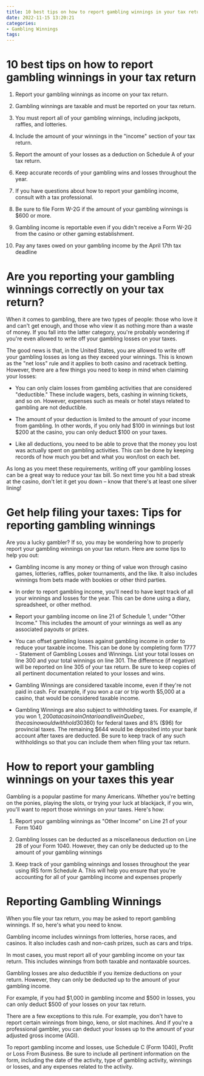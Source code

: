 ```yaml
---
title: 10 best tips on how to report gambling winnings in your tax return 
date: 2022-11-15 13:20:21
categories:
- Gambling Winnings
tags:
---
```



#  10 best tips on how to report gambling winnings in your tax return 

1. Report your gambling winnings as income on your tax return.

2. Gambling winnings are taxable and must be reported on your tax return.

3. You must report all of your gambling winnings, including jackpots, raffles, and lotteries.

4. Include the amount of your winnings in the "income" section of your tax return.

5. Report the amount of your losses as a deduction on Schedule A of your tax return.

6. Keep accurate records of your gambling wins and losses throughout the year.

7. If you have questions about how to report your gambling income, consult with a tax professional.

8. Be sure to file Form W-2G if the amount of your gambling winnings is $600 or more.

9. Gambling income is reportable even if you didn't receive a Form W-2G from the casino or other gaming establishment.

10. Pay any taxes owed on your gambling income by the April 17th tax deadline

#  Are you reporting your gambling winnings correctly on your tax return? 

When it comes to gambling, there are two types of people: those who love it and can't get enough, and those who view it as nothing more than a waste of money. If you fall into the latter category, you're probably wondering if you're even allowed to write off your gambling losses on your taxes.

The good news is that, in the United States, you are allowed to write off your gambling losses as long as they exceed your winnings. This is known as the "net loss" rule and it applies to both casino and racetrack betting. However, there are a few things you need to keep in mind when claiming your losses: 

- You can only claim losses from gambling activities that are considered "deductible." These include wagers, bets, cashing in winning tickets, and so on. However, expenses such as meals or hotel stays related to gambling are not deductible. 

- The amount of your deduction is limited to the amount of your income from gambling. In other words, if you only had $100 in winnings but lost $200 at the casino, you can only deduct $100 on your taxes. 

- Like all deductions, you need to be able to prove that the money you lost was actually spent on gambling activities. This can be done by keeping records of how much you bet and what you won/lost on each bet. 

As long as you meet these requirements, writing off your gambling losses can be a great way to reduce your tax bill. So next time you hit a bad streak at the casino, don't let it get you down – know that there's at least one silver lining!

#  Get help filing your taxes: Tips for reporting gambling winnings 

Are you a lucky gambler? If so, you may be wondering how to properly report your gambling winnings on your tax return. Here are some tips to help you out:

- Gambling income is any money or thing of value won through casino games, lotteries, raffles, poker tournaments, and the like. It also includes winnings from bets made with bookies or other third parties.

- In order to report gambling income, you'll need to have kept track of all your winnings and losses for the year. This can be done using a diary, spreadsheet, or other method.

- Report your gambling income on line 21 of Schedule 1, under "Other Income." This includes the amount of your winnings as well as any associated payouts or prizes.

- You can offset gambling losses against gambling income in order to reduce your taxable income. This can be done by completing form T777 - Statement of Gambling Losses and Winnings. List your total losses on line 300 and your total winnings on line 301. The difference (if negative) will be reported on line 305 of your tax return. Be sure to keep copies of all pertinent documentation related to your losses and wins.

- Gambling Winnings are considered taxable income, even if they're not paid in cash. For example, if you won a car or trip worth $5,000 at a casino, that would be considered taxable income.

- Gambling Winnings are also subject to withholding taxes. For example, if you won $1,200 at a casino in Ontario and live in Quebec, the casino would withhold 30% ($360) for federal taxes and 8% ($96) for provincial taxes. The remaining $644 would be deposited into your bank account after taxes are deducted. Be sure to keep track of any such withholdings so that you can include them when filing your tax return.

#  How to report your gambling winnings on your taxes this year 

Gambling is a popular pastime for many Americans. Whether you're betting on the ponies, playing the slots, or trying your luck at blackjack, if you win, you'll want to report those winnings on your taxes. Here's how:

1. Report your gambling winnings as "Other Income" on Line 21 of your Form 1040

2. Gambling losses can be deducted as a miscellaneous deduction on Line 28 of your Form 1040. However, they can only be deducted up to the amount of your gambling winnings

3. Keep track of your gambling winnings and losses throughout the year using IRS form Schedule A. This will help you ensure that you're accounting for all of your gambling income and expenses properly

#  Reporting Gambling Winnings

When you file your tax return, you may be asked to report gambling winnings. If so, here's what you need to know.

Gambling income includes winnings from lotteries, horse races, and casinos. It also includes cash and non-cash prizes, such as cars and trips.

In most cases, you must report all of your gambling income on your tax return. This includes winnings from both taxable and nontaxable sources.

 Gambling losses are also deductible if you itemize deductions on your return. However, they can only be deducted up to the amount of your gambling income.

For example, if you had $1,000 in gambling income and $500 in losses, you can only deduct $500 of your losses on your tax return.

There are a few exceptions to this rule. For example, you don't have to report certain winnings from bingo, keno, or slot machines. And if you're a professional gambler, you can deduct your losses up to the amount of your adjusted gross income (AGI).

To report gambling income and losses, use Schedule C (Form 1040), Profit or Loss From Business. Be sure to include all pertinent information on the form, including the date of the activity, type of gambling activity, winnings or losses, and any expenses related to the activity.